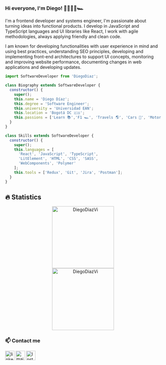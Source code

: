 ### Hi everyone, I'm Diego! 👋👨🏽‍💻🏎
<html>
<p>
I'm a frontend developer and systems engineer, I'm passionate about turning ideas into functional products. I develop in JavaScript and TypeScript languages and UI libraries like React, I work with agile methodologies, always applying friendly and clean code. 

I am known for developing functionalities with user experience in mind and using best practices, understanding SEO principles, developing and implementing front-end architectures to support UI concepts, monitoring and improving website performance, documenting changes in web applications and developing updates.

</p>

```js
import SoftwareDeveloper from 'DiegoDiaz';

class Biography extends SoftwareDeveloper {
  constructor() {
    super();
    this.name = 'Diego Díaz';
    this.degree = 'Software Engineer';
    this.university = 'Universidad EAN';
    this.location = 'Bogotá DC 🇨🇴';
    this.passions = ['Learn 📚','F1 🏎', 'Travels 🌎', 'Cars 🚗', 'Motorcycles 🏍', 'Pets 😸'];
  }
}

class Skills extends SoftwareDeveloper {
  constructor() {
    super();
    this.languages = [
      'React', 'JavaScript', 'TypeScript',
      'LitElement', 'HTML', 'CSS', 'SASS',
      'WebComponents', 'Polymer'
    ];
    this.tools = ['Redux', 'Git', 'Jira', 'Postman'];
  }
}

```
## 🔥 Statistics
<p align="center">
  <img src="https://github-readme-stats.vercel.app/api?username=DiegoDiazVi&show_icons=true&theme=algolia" alt="DiegoDiazVi" height="200px"/> 
   <br>
  <img src="https://github-readme-stats.vercel.app/api/top-langs?username=DiegoDiazVi&langs_count=10&show_icons=true&locale=en&layout=compact&theme=algolia" alt="DiegoDiazVi" height="200px"/>
</p>

                                                                                                                             
 ### 📫 Contact me
<!--[![LinkedIn](https://www.vectorlogo.zone/logos/linkedin/linkedin-icon.svg "quan-le-5932b8160")](https://www.linkedin.com/in/quan-le-5932b8160/)-->
<a href="https://www.linkedin.com/in/diego-esteban-diaz-vivas/"><img src="https://www.vectorlogo.zone/logos/linkedin/linkedin-icon.svg" width="30px" alt="linkedin"></a>
<a href="mailto:ddiazvi29075@universidadean.edu.co"><img src="https://www.vectorlogo.zone/logos/gmail/gmail-icon.svg" width="30px" alt="mail"></a> 
<a href="https://www.instagram.com/diegodiaz.dev/"><img src="https://www.vectorlogo.zone/logos/instagram/instagram-icon.svg" width="30px" alt="Instagram"></a>

</html>

                                                                                                            


                                                                                                                             
